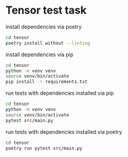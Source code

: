 # Tensor test task
install dependencies via poetry
```bash
cd tensor
poetry install without --linting
```
install dependencies via pip
```bash
cd tensor
python -m venv venv
source venv/bin/activate
pip install -r requirements.txt
```
run tests with dependencies installed via pip
```bash
cd tensor
python -m venv venv
source venv/bin/activate
pytest src/main.py
```
run tests with dependencies installed via poetry
```bash
cd tensor
poetry run pytest src/main.py
```
